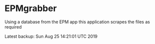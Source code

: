 # EPMgrabber
Using a database from the EPM app this application scrapes the files as required


Latest backup: Sun Aug 25 14:21:01 UTC 2019

